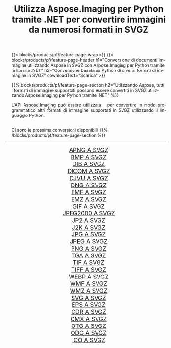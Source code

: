 ﻿---
title: Utilizza Aspose.Imaging per Python tramite .NET per convertire immagini da numerosi formati in SVGZ 
weight: 3920
url: /it/python-net/conversion/to/svgz 
lang: it
langdirlevel: 2
locales: zh-hans,ja,it,ru,de,es,fr,nl,id,lt,pl,pt,vi,tr,ko,zh-hant,ar,hi,th,sv,cs,uk,he
description: Puoi utilizzare Aspose.Imaging per Python tramite la libreria .NET per convertire da una varietà di formati in SVGZ
---

{{< blocks/products/pf/feature-page-wrap >}}
{{< blocks/products/pf/feature-page-header h1="Conversione di documenti immagine utilizzando Aspose in SVGZ con Aspose.Imaging per Python tramite la libreria .NET" h2="Conversione basata su Python di diversi formati di immagine in SVGZ" downloadText="Scarica" >}}


{{% blocks/products/pf/feature-page-section  h2="Utilizzando Aspose, tutti i formati di immagine supportati possono essere convertiti in SVGZ utilizzando Aspose.Imaging per Python tramite .NET" %}}
<p align=justify>L'API Aspose.Imaging può essere utilizzata   per convertire in modo programmatico altri formati di immagine supportati in SVGZ utilizzando il linguaggio Python.</p>
<br/>
Ci sono le prossime conversioni disponibili:
{{% /blocks/products/pf/feature-page-section %}}
<div class="container-fluid productfamilypage bg-gray">
    <div class="convertypes bg-gray agp-content section">
        <div class="container">
		<hr style="margin-left:-20px;"/>
		<div class="row other-converters" style="gap: 10px;font-size: 19px;text-align:center;">
		    <div class='col-md-2 other-converter remove-lp remove-rp'><a href="/imaging/it/python-net/conversion/apng-to-svgz" style="padding:15px;">APNG A SVGZ</a></div>
<div class='col-md-2 other-converter remove-lp remove-rp'><a href="/imaging/it/python-net/conversion/bmp-to-svgz" style="padding:15px;">BMP A SVGZ</a></div>
<div class='col-md-2 other-converter remove-lp remove-rp'><a href="/imaging/it/python-net/conversion/dib-to-svgz" style="padding:15px;">DIB A SVGZ</a></div>
<div class='col-md-2 other-converter remove-lp remove-rp'><a href="/imaging/it/python-net/conversion/dicom-to-svgz" style="padding:15px;">DICOM A SVGZ</a></div>
<div class='col-md-2 other-converter remove-lp remove-rp'><a href="/imaging/it/python-net/conversion/djvu-to-svgz" style="padding:15px;">DJVU A SVGZ</a></div>
<div class='col-md-2 other-converter remove-lp remove-rp'><a href="/imaging/it/python-net/conversion/dng-to-svgz" style="padding:15px;">DNG A SVGZ</a></div>
<div class='col-md-2 other-converter remove-lp remove-rp'><a href="/imaging/it/python-net/conversion/emf-to-svgz" style="padding:15px;">EMF A SVGZ</a></div>
<div class='col-md-2 other-converter remove-lp remove-rp'><a href="/imaging/it/python-net/conversion/emz-to-svgz" style="padding:15px;">EMZ A SVGZ</a></div>
<div class='col-md-2 other-converter remove-lp remove-rp'><a href="/imaging/it/python-net/conversion/gif-to-svgz" style="padding:15px;">GIF A SVGZ</a></div>
<div class='col-md-2 other-converter remove-lp remove-rp'><a href="/imaging/it/python-net/conversion/jpeg2000-to-svgz" style="padding:15px;">JPEG2000 A SVGZ</a></div>
<div class='col-md-2 other-converter remove-lp remove-rp'><a href="/imaging/it/python-net/conversion/jp2-to-svgz" style="padding:15px;">JP2 A SVGZ</a></div>
<div class='col-md-2 other-converter remove-lp remove-rp'><a href="/imaging/it/python-net/conversion/j2k-to-svgz" style="padding:15px;">J2K A SVGZ</a></div>
<div class='col-md-2 other-converter remove-lp remove-rp'><a href="/imaging/it/python-net/conversion/jpg-to-svgz" style="padding:15px;">JPG A SVGZ</a></div>
<div class='col-md-2 other-converter remove-lp remove-rp'><a href="/imaging/it/python-net/conversion/jpeg-to-svgz" style="padding:15px;">JPEG A SVGZ</a></div>
<div class='col-md-2 other-converter remove-lp remove-rp'><a href="/imaging/it/python-net/conversion/png-to-svgz" style="padding:15px;">PNG A SVGZ</a></div>
<div class='col-md-2 other-converter remove-lp remove-rp'><a href="/imaging/it/python-net/conversion/tga-to-svgz" style="padding:15px;">TGA A SVGZ</a></div>
<div class='col-md-2 other-converter remove-lp remove-rp'><a href="/imaging/it/python-net/conversion/tif-to-svgz" style="padding:15px;">TIF A SVGZ</a></div>
<div class='col-md-2 other-converter remove-lp remove-rp'><a href="/imaging/it/python-net/conversion/tiff-to-svgz" style="padding:15px;">TIFF A SVGZ</a></div>
<div class='col-md-2 other-converter remove-lp remove-rp'><a href="/imaging/it/python-net/conversion/webp-to-svgz" style="padding:15px;">WEBP A SVGZ</a></div>
<div class='col-md-2 other-converter remove-lp remove-rp'><a href="/imaging/it/python-net/conversion/wmf-to-svgz" style="padding:15px;">WMF A SVGZ</a></div>
<div class='col-md-2 other-converter remove-lp remove-rp'><a href="/imaging/it/python-net/conversion/wmz-to-svgz" style="padding:15px;">WMZ A SVGZ</a></div>
<div class='col-md-2 other-converter remove-lp remove-rp'><a href="/imaging/it/python-net/conversion/svg-to-svgz" style="padding:15px;">SVG A SVGZ</a></div>
<div class='col-md-2 other-converter remove-lp remove-rp'><a href="/imaging/it/python-net/conversion/eps-to-svgz" style="padding:15px;">EPS A SVGZ</a></div>
<div class='col-md-2 other-converter remove-lp remove-rp'><a href="/imaging/it/python-net/conversion/cdr-to-svgz" style="padding:15px;">CDR A SVGZ</a></div>
<div class='col-md-2 other-converter remove-lp remove-rp'><a href="/imaging/it/python-net/conversion/cmx-to-svgz" style="padding:15px;">CMX A SVGZ</a></div>
<div class='col-md-2 other-converter remove-lp remove-rp'><a href="/imaging/it/python-net/conversion/otg-to-svgz" style="padding:15px;">OTG A SVGZ</a></div>
<div class='col-md-2 other-converter remove-lp remove-rp'><a href="/imaging/it/python-net/conversion/odg-to-svgz" style="padding:15px;">ODG A SVGZ</a></div>
<div class='col-md-2 other-converter remove-lp remove-rp'><a href="/imaging/it/python-net/conversion/ico-to-svgz" style="padding:15px;">ICO A SVGZ</a></div>
                </div>
        </div>
    </div>
</div>
<br/>

